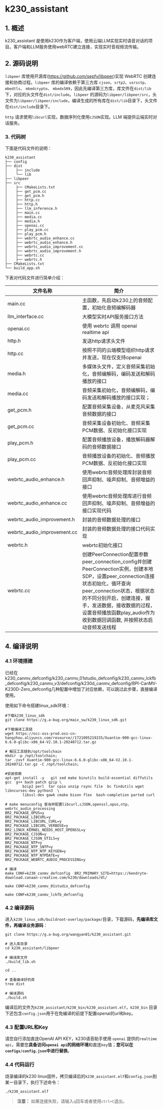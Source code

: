 # k230_assistant

## 1. 概述

k230_assistant 是使用k230作为客户端，使用云端LLM实现实时语音对话的项目。客户端和LLM服务使用webRTC建立连接，实现实时音视频流传输。

## 2. 源码说明

`libpeer` 库使用开源库(https://github.com/sepfy/libpeer)实现 WebRTC 创建连接和协商过程。`libpeer` 库的编译依赖于第三方库 `cjson`、`srtp2`、`usrsctp`、 `mbedtls`、 `mbedcrypto`、 `mbedx509`，因此先编译第三方库，库文件在`dist/lib`下，对应的头文件在`dist/include`。`libpeer` 的源码为`libpeer/libpeer/src`，头文件为`libpeer/libpeer/include`，编译生成的所有库在`dist/lib`目录下，头文件在`dist/include`目录下。

`http` 请求使用`libcurl`实现，数据序列化使用`cJSON`实现。LLM 端提供云端实时对话服务。

### 3. 代码树

下面是代码文件的说明：

```shell
k230_assistant
├── config
├── dist
│    ├── include
│    └── lib
├── libpeer
├── src
│    ├── CMakeLists.txt
│    ├── get_pcm.cc
│    ├── get_pcm.h
│    ├── http.cc
│    ├── http.h
│    ├── llm_inference.h
│    ├── main.cc
│    ├── media.cc
│    ├── media.h
│    ├── openai.cc
│    ├── play_pcm.cc
│    ├── play_pcm.h
│    ├── webrtc_audio_enhance.cc
│    ├── webrtc_audio_enhance.h
│    ├── webrtc_audio_improvement.cc
│    ├── webrtc_audio_improvement.h
│    ├── webrtc.cc
│    ├── webrtc.h
├── CMakeLists.txt
└── build_app.sh
```

下表对代码文件进行简单介绍：

| 文件名称                    |         简介     |
|--------------------------- | -----------------|
|main.cc|主函数，先启动k230上的音频配置，初始化音频编解码器|
|llm_interface.cc|大模型实时API服务接口方法|
|openai.cc| 使用 webrtc 调用 openai realtime api|
|http.h| 发送http请求头文件|
|http.cc| 按照不同的云端模型组织http请求并发送，现在仅支持openai|
|media.h|多媒体头文件，定义音频采集初始化，音频编解码，编码发送和解码播放的接口|
|media.cc|音频采集初始化，音频编解码，编码发送和解码播放的接口实现；|
|get_pcm.h|配置音频采集设备，从麦克风采集音频数据的接口|
|get_pcm.cc|音频采集设备初始化、音频采集PCM数据、反初始化接口实现|
|play_pcm.h|配置音频播放设备，播放解码器解码的音频数据接口|
|play_pcm.cc|音频播放设备的初始化、音频播放PCM数据、反初始化接口实现|
|webrtc_audio_enhance.h|使用webrtc音频处理库封装音频回声抑制、噪声抑制、音频增益的接口|
|webrtc_audio_enhance.cc|使用webrtc音频处理库进行音频回声抑制、噪声抑制、音频增益的接口实现代码|
|webrtc_audio_improvement.h|封装的音频数据处理的接口|
|webrtc_audio_improvement.cc|封装的音频数据处理的接口代码实现|
|webrtc.h|webrtc初始化接口|
|webrtc.cc|创建PeerConnection配置参数peer_connection_config并创建PeerConnection实例，创建本地SDP，设置peer_connection连接状态初始化，循环查询peer_connection状态，根据状态的不同分别开启，创建连接，握手，发送数据，接收数据的过程，设置音频播放函数play_audio作为收到数据回调函数, 并按照状态启动音频发送线程|


## 4. 编译说明

### 4.1 环境搭建

已经在k230_canmv_defconfig/k230_canmv_01studio_defconfig/k230_canmv_lckfb_defconfig/k230_canmv_v3/defconfig/k230d_canmv_defconfig/BPI-CanMV-K230D-Zero_defconfig几种配置中增加了对应依赖，可以跳过此步骤，直接编译使用。

使用如下命令搭建linux_sdk环境：

```shell
#下载k230_linux_sdk
git clone https://g.a-bug.org/maix_sw/k230_linux_sdk.git

#下载编译工具链
wget https://occ-oss-prod.oss-cn-hangzhou.aliyuncs.com/resource//1721095219235/Xuantie-900-gcc-linux-6.6.0-glibc-x86_64-V2.10.1-20240712.tar.gz

# 解压工具链到/opt/toolchain
mkdir -p /opt/toolchain;
tar -zxvf Xuantie-900-gcc-linux-6.6.0-glibc-x86_64-V2.10.1-20240712.tar.gz -C /opt/toolchain;

#安装依赖
apt-get install -y   git sed make binutils build-essential diffutils gcc  g++ bash patch gzip \
        bzip2 perl  tar cpio unzip rsync file  bc findutils wget  libncurses-dev python3  \
        libssl-dev gawk cmake bison flex  bash-completion parted curl

# make menuconfig 查询并配置libcurl,cJSON,openssl,opus,ntp，webrtc_audio_processing
BR2_PACKAGE_OPUS=y
BR2_PACKAGE_LIBCURL=y
BR2_PACKAGE_LIBCURL_CURL=y
BR2_PACKAGE_LIBCURL_VERBOSE=y
BR2_LINUX_KERNEL_NEEDS_HOST_OPENSSL=y
BR2_PACKAGE_CJSON=y
BR2_PACKAGE_CJSON_UTILS=y
BR2_PACKAGE_NTP=y
BR2_PACKAGE_NTP_SNTP=y
BR2_PACKAGE_NTP_NTP_KEYGEN=y
BR2_PACKAGE_NTP_NTPDATE=y
BR2_PACKAGE_WEBRTC_AUDIO_PROCESSING=y

# 编译
make CONF=k230_canmv_defconfig  BR2_PRIMARY_SITE=https://kendryte-download.canaan-creative.com/k230/downloads/dl/

make CONF=k230_canmv_01studio_defconfig

make CONF=k230_canmv_lckfb_defconfig
```
### 4.2 编译源码

进入`k230_linux_sdk/buildroot-overlay/package/`目录，下载源码，**先编译库文件，再编译业务源码**：

```shell
git clone https://g.a-bug.org/wangyan01/k230_assistant.git

# 进入库目录
cd k230_assistant/libpeer

# 编译库文件
./build_lib.sh

cd ..

# 查看编译好的库
tree dist

# 编译源码
./build.sh
```

编译后的文件为`k230_assistant/k230_bin/k230_assistant.elf`，`k230_bin` 目录下还包含`config.json`用于在免编译的前提下配置openai的url和key。

### 4.3 配置URL和Key

请您自行添加直连OpenAI API KEY，k230语音助手使用 `openai` 提供的`realtime api`，需要您**具备访问`openai api`的网络环境**和直连`key`值；**您可以在`configs/config.json`中进行替换**。

### 4.4 代码运行

烧录编译的k230 linux固件，拷贝编译后的`k230_assistant.elf`和`config.json`到某一目录下，执行下述命令：

```
./k230_assistant.elf
```

> **注意：**
> 如果连接失败，请输入`q`回车或者使用`ctrl+C`退出。
